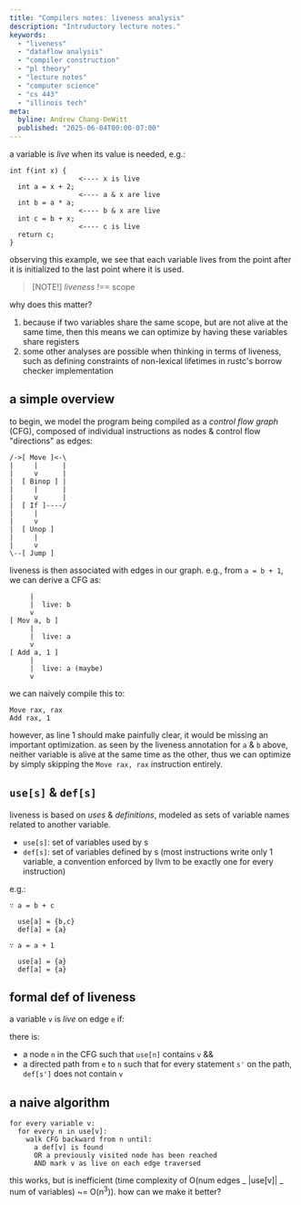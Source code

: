 ```yaml
---
title: "Compilers notes: liveness analysis"
description: "Intruductory lecture notes."
keywords:
  - "liveness"
  - "dataflow analysis"
  - "compiler construction"
  - "pl theory"
  - "lecture notes"
  - "computer science"
  - "cs 443"
  - "illinois tech"
meta:
  byline: Andrew Chang-DeWitt
  published: "2025-06-04T00:00-07:00"
---
```


a variable is _live_ when its value is needed, e.g.:

```
int f(int x) {
                 <---- x is live
  int a = x + 2;
                 <---- a & x are live
  int b = a * a;
                 <---- b & x are live
  int c = b + x;
                 <---- c is live
  return c;
}
```

observing this example, we see that each variable lives from the point after it
is initialized to the last point where it is used.

> [NOTE!] _liveness_ !== scope

why does this matter?

1. because if two variables share the same scope, but are not alive at the same
   time, then this means we can optimize by having these variables share
   registers
2. some other analyses are possible when thinking in terms of liveness, such as
   defining constraints of non-lexical lifetimes in rustc's borrow checker
   implementation

## a simple overview

to begin, we model the program being compiled as a _control flow graph_ (CFG),
composed of individual instructions as nodes & control flow "directions" as
edges:

```
/->[ Move ]<-\
|     |      |
|     v      |
|  [ Binop ] |
|     |      |
|     v      |
|  [ If ]----/
|     |
|     v
|  [ Unop ]
|     |
|     v
\--[ Jump ]
```

liveness is then associated with edges in our graph. e.g., from `a = b + 1`, we
can derive a CFG as:

```
     |
     |  live: b
     v
[ Mov a, b ]
     |
     |  live: a
     v
[ Add a, 1 ]
     |
     |  live: a (maybe)
     v
```

we can naively compile this to:

```
Move rax, rax
Add rax, 1
```

however, as line 1 should make painfully clear, it would be missing an
important optimization. as seen by the liveness annotation for `a` & `b` above,
neither variable is alive at the same time as the other, thus we can optimize
by simply skipping the `Move rax, rax` instruction entirely.

## `use[s]` & `def[s]`

liveness is based on _uses_ & _definitions_, modeled as sets of variable names related to another variable.

- `use[s]`: set of variables used by s
- `def[s]`: set of variables defined by s
  (most instructions write only 1 variable, a convention enforced by llvm to be
  exactly one for every instruction)

e.g.:

```
∵ a = b + c

  use[a] = {b,c}
  def[a] = {a}

∵ a = a + 1

  use[a] = {a}
  def[a] = {a}
```

## formal def of liveness

a variable `v` is _live_ on edge `e` if:

there is:

- a node `n` in the CFG such that `use[n]` contains `v` &&
- a directed path from `e` to `n` such that for every statement `s'` on the
  path, `def[s']` does not contain `v`

## a naive algorithm

```
for every variable v:
  for every n in use[v]:
    walk CFG backward from n until:
      a def[v] is found
      OR a previously visited node has been reached
      AND mark v as live on each edge traversed
```

this works, but is inefficient (time complexity of O(num edges _ |use[v]| _ num
of variables) ~= O(n<sup>3</sup>)). how can we make it better?
